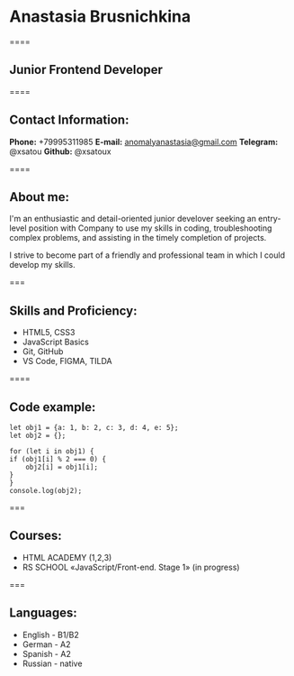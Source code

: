 # Anastasia Brusnichkina

====
## Junior Frontend Developer
====

## Contact Information:

**Phone:** +79995311985
**E-mail:** anomalyanastasia@gmail.com
**Telegram:** @xsatou
**Github:** @xsatoux


====

## About me:

I'm an enthusiastic and detail-oriented junior develover seeking an entry-level position with Company to use my skills in coding, troubleshooting complex problems, and assisting in the timely completion of projects.

I strive to become part of a friendly
and professional team in which I could develop my skills.


===

## Skills and Proficiency:

* HTML5, CSS3
* JavaScript Basics
* Git, GitHub
* VS Code, FIGMA, TILDA


====

## Code example:
``` 
let obj1 = {a: 1, b: 2, c: 3, d: 4, e: 5};
let obj2 = {};

for (let i in obj1) {
if (obj1[i] % 2 === 0) {
    obj2[i] = obj1[i];
}
}
console.log(obj2); 
```

===

## Courses:

* HTML ACADEMY (1,2,3)
* RS SCHOOL «JavaScript/Front-end. Stage 1»  (in progress)


=== 

## Languages:

* English - B1/B2
* German - A2
* Spanish - A2
* Russian - native
